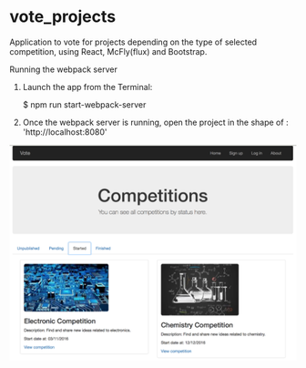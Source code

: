 # vote_projects

Application to vote for projects depending on the type of selected competition, using React, McFly(flux) and Bootstrap.

Running the webpack server

1) Launch the app from the Terminal:

    $ npm run start-webpack-server

2) Once the webpack server is running, open the project in the shape of : 'http://localhost:8080'

![Alt text](project.png?raw=true "Optional Title")
